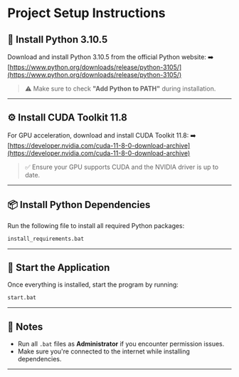 # Project Setup Instructions

## 🐍 Install Python 3.10.5
Download and install Python 3.10.5 from the official Python website:
➡️ [https://www.python.org/downloads/release/python-3105/](https://www.python.org/downloads/release/python-3105/)

> ⚠️ Make sure to check **"Add Python to PATH"** during installation.

---

## ⚙️ Install CUDA Toolkit 11.8
For GPU acceleration, download and install CUDA Toolkit 11.8:
➡️ [https://developer.nvidia.com/cuda-11-8-0-download-archive](https://developer.nvidia.com/cuda-11-8-0-download-archive)

> ✅ Ensure your GPU supports CUDA and the NVIDIA driver is up to date.

---

## 📦 Install Python Dependencies
Run the following file to install all required Python packages:

```bash
install_requirements.bat
```

---

## 🚀 Start the Application
Once everything is installed, start the program by running:

```bash
start.bat
```

---

## 📌 Notes
- Run all `.bat` files as **Administrator** if you encounter permission issues.
- Make sure you're connected to the internet while installing dependencies.

---
